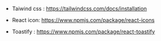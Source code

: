 - Taiwind css : https://tailwindcss.com/docs/installation

- React icon: https://www.npmjs.com/package/react-icons

- Toastify : https://www.npmjs.com/package/react-toastify
